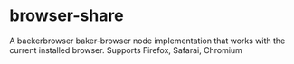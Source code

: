 # browser-share
A baekerbrowser baker-browser node implementation that works with the current installed browser. Supports Firefox, Safarai, Chromium 
